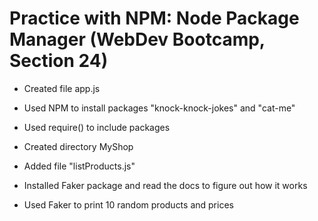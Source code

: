 # Practice with NPM: Node Package Manager (WebDev Bootcamp, Section 24)

* Created file app.js
* Used NPM to install packages "knock-knock-jokes" and "cat-me"
* Used require() to include packages


* Created directory MyShop
* Added file "listProducts.js"
* Installed Faker package and read the docs to figure out how it works
* Used Faker to print 10 random products and prices

